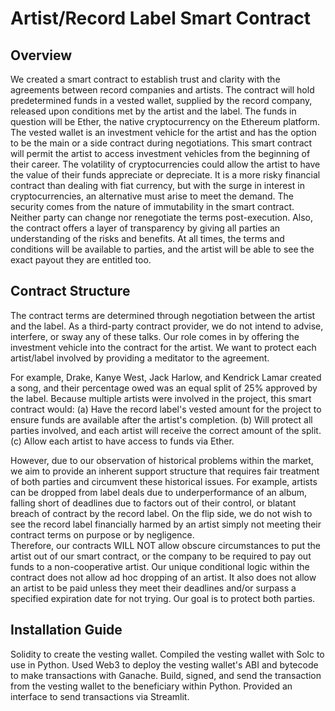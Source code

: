 # Artist/Record Label Smart Contract

## Overview

We created a smart contract to establish trust and clarity with the agreements between record companies and artists. The contract will hold predetermined funds in a vested wallet, supplied by the record company, released upon conditions met by the artist and the label. The funds in question will be Ether, the native cryptocurrency on the Ethereum platform. The vested wallet is an investment vehicle for the artist and has the option to be the main or a side contract during negotiations. This smart contract will permit the artist to access investment vehicles from the beginning of their career. The volatility of cryptocurrencies could allow the artist to have the value of their funds appreciate or depreciate. It is a more risky financial contract than dealing with fiat currency, but with the surge in interest in cryptocurrencies, an alternative must arise to meet the demand. The security comes from the nature of immutability in the smart contract. Neither party can change nor renegotiate the terms post-execution. Also, the contract offers a layer of transparency by giving all parties an understanding of the risks and benefits. At all times, the terms and conditions will be available to parties, and the artist will be able to see the exact payout they are entitled too.

## Contract Structure

The contract terms are determined through negotiation between the artist and the label. As a third-party contract provider, we do not intend to advise, interfere, or sway any of these talks. Our role comes in by offering the investment vehicle into the contract for the artist. We want to protect each artist/label involved by providing a meditator to the agreement. 

For example, Drake, Kanye West, Jack Harlow, and Kendrick Lamar created a song, and their percentage owed was an equal split of 25% approved by the label. Because multiple artists were involved in the project, this smart contract would:
  (a) Have the record label's vested amount for the project to ensure funds are available after the artist's completion.
  (b) Will protect all parties involved, and each artist will receive the correct amount of the split.
  (c) Allow each artist to have access to funds via Ether.

However, due to our observation of historical problems within the market, we aim to provide an inherent support structure that requires fair treatment of both parties and circumvent these historical issues. For example, artists can be dropped from label deals due to underperformance of an album, falling short of deadlines due to factors out of their control, or blatant breach of contract by the record label. On the flip side, we do not wish to see the record label financially harmed by an artist simply not meeting their contract terms on purpose or by negligence.  
Therefore, our contracts WILL NOT allow obscure circumstances to put the artist out of our smart contract, or the company to be required to pay out funds to a non-cooperative artist. Our unique conditional logic within the contract does not allow ad hoc dropping of an artist. It also does not allow an artist to be paid unless they meet their deadlines and/or surpass a specified expiration date for not trying. 
Our goal is to protect both parties. 

## Installation Guide

Solidity to create the vesting wallet.
Compiled the vesting wallet with Solc to use in Python.
Used Web3 to deploy the vesting wallet's ABI and bytecode to make transactions with Ganache.
Build, signed, and send the transaction from the vesting wallet to the beneficiary within Python.
Provided an interface to send transactions via Streamlit.

